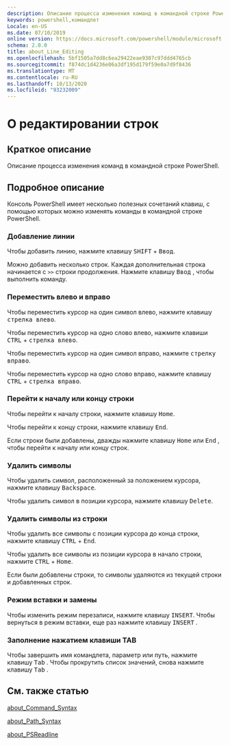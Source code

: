 ```yaml
---
description: Описание процесса изменения команд в командной строке PowerShell.
keywords: powershell,командлет
Locale: en-US
ms.date: 07/10/2019
online version: https://docs.microsoft.com/powershell/module/microsoft.powershell.core/about/about_line_editing?view=powershell-5.1&WT.mc_id=ps-gethelp
schema: 2.0.0
title: about_Line_Editing
ms.openlocfilehash: 5bf1505a7dd8c6ea29422eae9307c97ddd4765cb
ms.sourcegitcommit: f874dc1d4236e06a3df195d179f59e0a7d9f8436
ms.translationtype: MT
ms.contentlocale: ru-RU
ms.lasthandoff: 10/13/2020
ms.locfileid: "93232009"
---
```

# <a name="about-line-editing"></a>О редактировании строк

## <a name="short-description"></a>Краткое описание

Описание процесса изменения команд в командной строке PowerShell.

## <a name="long-description"></a>Подробное описание

Консоль PowerShell имеет несколько полезных сочетаний клавиш, с помощью которых можно изменять команды в командной строке PowerShell.

### <a name="add-a-line"></a>Добавление линии

Чтобы добавить линию, нажмите клавишу <kbd>SHIFT</kbd> + <kbd>Ввод</kbd>.

Можно добавить несколько строк. Каждая дополнительная строка начинается с `>>` строки продолжения. Нажмите клавишу <kbd>Ввод</kbd> , чтобы выполнить команду.

### <a name="move-left-and-right"></a>Переместить влево и вправо

Чтобы переместить курсор на один символ влево, нажмите клавишу <kbd>стрелка влево</kbd>.

Чтобы переместить курсор на одно слово влево, нажмите клавиши <kbd>CTRL</kbd> + <kbd>стрелка влево</kbd>.

Чтобы переместить курсор на один символ вправо, нажмите <kbd>стрелку вправо</kbd>.

Чтобы переместить курсор на одно слово вправо, нажмите клавишу <kbd>CTRL</kbd> + <kbd>стрелка вправо</kbd>.

### <a name="move-to-a-lines-beginning-or-end"></a>Перейти к началу или концу строки

Чтобы перейти к началу строки, нажмите клавишу <kbd>Home</kbd>.

Чтобы перейти к концу строки, нажмите клавишу <kbd>End</kbd>.

Если строки были добавлены, дважды нажмите клавишу <kbd>Home</kbd> или <kbd>End</kbd> , чтобы перейти к началу или концу строк.

### <a name="delete-characters"></a>Удалить символы

Чтобы удалить символ, расположенный за положением курсора, нажмите клавишу <kbd>Backspace</kbd>.

Чтобы удалить символ в позиции курсора, нажмите клавишу <kbd>Delete</kbd>.

### <a name="delete-characters-from-a-line"></a>Удалить символы из строки

Чтобы удалить все символы с позиции курсора до конца строки, нажмите клавишу <kbd>CTRL</kbd> + <kbd>End</kbd>.

Чтобы удалить все символы из позиции курсора в начало строки, нажмите <kbd>CTRL</kbd> + <kbd>Home</kbd>.

Если были добавлены строки, то символы удаляются из текущей строки и добавленных строк.

### <a name="insert-and-overstrike-mode"></a>Режим вставки и замены

Чтобы изменить режим перезаписи, нажмите клавишу <kbd>INSERT</kbd>. Чтобы вернуться в режим вставки, еще раз нажмите клавишу <kbd>INSERT</kbd> .

### <a name="tab-completion"></a>Заполнение нажатием клавиши TAB

Чтобы завершить имя командлета, параметр или путь, нажмите клавишу <kbd>Tab</kbd> . Чтобы прокрутить список значений, снова нажмите клавишу <kbd>Tab</kbd> .

## <a name="see-also"></a>См. также статью

[about_Command_Syntax](about_Command_Syntax.md)

[about_Path_Syntax](about_Path_Syntax.md)

[about_PSReadline](../../PSReadline/About/about_PSReadline.md)
